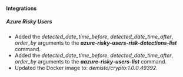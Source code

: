 
#### Integrations
##### Azure Risky Users
- Added the *detected_date_time_before*, *detected_date_time_after*, *order_by* arguments to the ***azure-risky-users-risk-detections-list*** command.
- Added the *detected_date_time_before*, *detected_date_time_after*, *order_by* arguments to the ***aazure-risky-users-list*** command.
- Updated the Docker image to: *demisto/crypto:1.0.0.49392*.